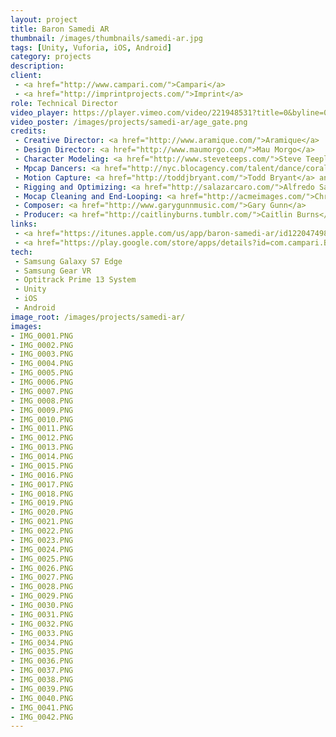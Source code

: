 ```yaml
---
layout: project
title: Baron Samedi AR
thumbnail: /images/thumbnails/samedi-ar.jpg
tags: [Unity, Vuforia, iOS, Android]
category: projects
description: 
client: 
 - <a href="http://www.campari.com/">Campari</a>
 - <a href="http://imprintprojects.com/">Imprint</a>
role: Technical Director
video_player: https://player.vimeo.com/video/221948531?title=0&byline=0&portrait=0
video_poster: /images/projects/samedi-ar/age_gate.png
credits:
 - Creative Director: <a href="http://www.aramique.com/">Aramique</a>
 - Design Director: <a href="http://www.maumorgo.com/">Mau Morgo</a>
 - Character Modeling: <a href="http://www.steveteeps.com/">Steve Teeple</a>
 - Mpcap Dancers: <a href="http://nyc.blocagency.com/talent/dance/coral-dolphin">Coral Dolphin</a> and <a href="http://nyc.blocagency.com/talent/dance/robert-vail">Robert Vail</a>
 - Motion Capture: <a href="http://toddjbryant.com/">Todd Bryant</a> and <a href="https://www.javiermolina.net/">Javier Molina</a>
 - Rigging and Optimizing: <a href="http://salazarcaro.com/">Alfredo Salazar-Caro</a>
 - Mocap Cleaning and End-Looping: <a href="http://acmeimages.com/">Christopher Caufield</a>
 - Composer: <a href="http://www.garygunnmusic.com/">Gary Gunn</a>
 - Producer: <a href="http://caitlinyburns.tumblr.com/">Caitlin Burns</a>
links: 
 - <a href="https://itunes.apple.com/us/app/baron-samedi-ar/id1220474984?mt=8">Baron Samedi AR on the iTunes App Store</a>
 - <a href="https://play.google.com/store/apps/details?id=com.campari.BaronSamediAR&hl=en">Baron Samedi on the Google Play Store</a>
tech: 
 - Samsung Galaxy S7 Edge
 - Samsung Gear VR
 - Optitrack Prime 13 System
 - Unity
 - iOS
 - Android
image_root: /images/projects/samedi-ar/
images: 
- IMG_0001.PNG
- IMG_0002.PNG
- IMG_0003.PNG
- IMG_0004.PNG
- IMG_0005.PNG
- IMG_0006.PNG
- IMG_0007.PNG
- IMG_0008.PNG
- IMG_0009.PNG
- IMG_0010.PNG
- IMG_0011.PNG
- IMG_0012.PNG
- IMG_0013.PNG
- IMG_0014.PNG
- IMG_0015.PNG
- IMG_0016.PNG
- IMG_0017.PNG
- IMG_0018.PNG
- IMG_0019.PNG
- IMG_0020.PNG
- IMG_0021.PNG
- IMG_0022.PNG
- IMG_0023.PNG
- IMG_0024.PNG
- IMG_0025.PNG
- IMG_0026.PNG
- IMG_0027.PNG
- IMG_0028.PNG
- IMG_0029.PNG
- IMG_0030.PNG
- IMG_0031.PNG
- IMG_0032.PNG
- IMG_0033.PNG
- IMG_0034.PNG
- IMG_0035.PNG
- IMG_0036.PNG
- IMG_0037.PNG
- IMG_0038.PNG
- IMG_0039.PNG
- IMG_0040.PNG
- IMG_0041.PNG
- IMG_0042.PNG
---
```

